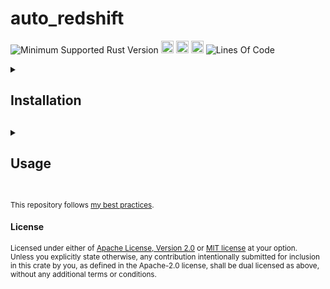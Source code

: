 # auto_redshift
![Minimum Supported Rust Version](https://img.shields.io/badge/rustc-1.74+-ab6000.svg)
[<img alt="crates.io" src="https://img.shields.io/crates/v/auto_redshift.svg?color=fc8d62&logo=rust" height="20" style=flat-square>](https://crates.io/crates/auto_redshift)
[<img alt="docs.rs" src="https://img.shields.io/badge/docs.rs-66c2a5?style=for-the-badge&labelColor=555555&logo=docs.rs&style=flat-square" height="20">](https://docs.rs/auto_redshift)
[<img alt="build status" src="https://img.shields.io/github/actions/workflow/status/valeratrades/auto_redshift/ci.yml?branch=master&style=for-the-badge&style=flat-square" height="20">](https://github.com/valeratrades/auto_redshift/actions?query=branch%3Amaster) <!--NB: Won't find it if repo is private-->
![Lines Of Code](https://img.shields.io/badge/LoC-98-lightblue)

<!-- markdownlint-disable -->
<details>
  <summary>
    <h2>Installation<h2>
  </summary>

unimplemented!()
</details>

<details>
  <summary>
    <h2>Usage<h2>
  </summary>

unimplemented!()
</details>
<!-- markdownlint-restore -->


<br>

<sup>
This repository follows <a href="https://github.com/valeratrades/.github/tree/master/best_practices">my best practices</a>.
</sup>

#### License

<sup>
Licensed under either of <a href="LICENSE-APACHE">Apache License, Version
2.0</a> or <a href="LICENSE-MIT">MIT license</a> at your option.
</sup>

<br>

<sub>
Unless you explicitly state otherwise, any contribution intentionally submitted
for inclusion in this crate by you, as defined in the Apache-2.0 license, shall
be dual licensed as above, without any additional terms or conditions.
</sub>
